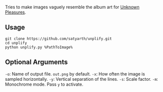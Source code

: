 Tries to make images vaguely resemble the album art for [Unknown Pleasures](http://en.wikipedia.org/wiki/Unknown_Pleasures).

## Usage
```
git clone https://github.com/satyarth/unplify.git
cd unplify
python unplify.py %PathToImage%
```

## Optional Arguments


`-o`: Name of output file. `out.png` by default.
`-x`: How often the image is sampled horizontally.
`-y`: Vertical separation of the lines.
`-s`: Scale factor.
`-m`: Monochrome mode. Pass `y` to activate.